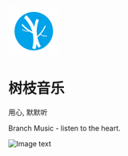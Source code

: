 ![Image text](https://raw.githubusercontent.com/Deepblue1996/Branch/master/%E6%A0%91%E6%9E%9D%E9%9F%B3%E4%B9%90_icon.png)

# 树枝音乐 

用心, 默默听

Branch Music - listen to the heart.

![Image text](https://raw.githubusercontent.com/Deepblue1996/Branch/master/img/ezgif-1-29b92f1eb9.gif)


